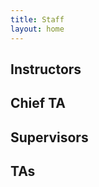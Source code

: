 ```yaml
---
title: Staff
layout: home
---
```

<script src="../assets/js/script.js" defer></script>
<link rel="stylesheet" href="../assets/css/style.css">

## Instructors
<div id="instructor" class="staff-container"></div>

## Chief TA
<div id="chief" class="staff-container"></div>

## Supervisors
<div id="supervisor" class="staff-container"></div>

## TAs
<div id="ta" class="staff-container"></div>
